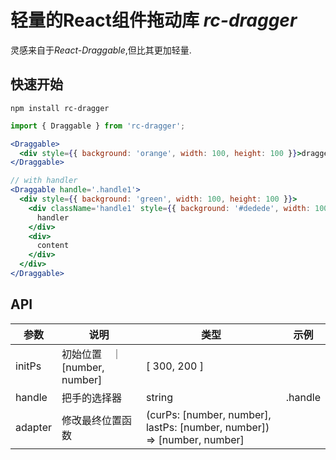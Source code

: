 # 轻量的React组件拖动库 *rc-dragger*

灵感来自于*React-Draggable*,但比其更加轻量.

## 快速开始

```
npm install rc-dragger
```

``` jsx
import { Draggable } from 'rc-dragger';

<Draggable>
  <div style={{ background: 'orange', width: 100, height: 100 }}>dragger</div>
</Draggable>

// with handler
<Draggable handle='.handle1'>
  <div style={{ background: 'green', width: 100, height: 100 }}>
    <div className='handle1' style={{ background: '#dedede', width: 100, height: 30 }}>
      handler
    </div>
    <div>
      content
    </div>
  </div>
</Draggable>

```

## API

| 参数 | 说明 | 类型 | 示例
| --  | -- | -- | -- |
| initPs | 初始位置　｜　[number, number] | [ 300, 200 ]
| handle | 把手的选择器　| string | .handle
| adapter | 修改最终位置函数 | (curPs: [number, number], lastPs: [number, number]) => [number, number] | 

